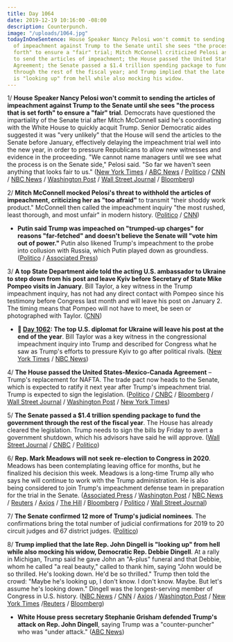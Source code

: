 ```yaml
---
title: Day 1064
date: 2019-12-19 10:16:00 -08:00
description: Counterpunch.
image: "/uploads/1064.jpg"
todayInOneSentence: House Speaker Nancy Pelosi won't commit to sending the articles
  of impeachment against Trump to the Senate until she sees "the process that is set
  forth" to ensure a "fair" trial; Mitch McConnell criticized Pelosi as "too afraid"
  to send the articles of impeachment; the House passed the United States-Mexico-Canada
  Agreement; the Senate passed a $1.4 trillion spending package to fund the government
  through the rest of the fiscal year; and Trump implied that the late Rep. John Dingell
  is "looking up" from hell while also mocking his widow.
---
```


1/ **House Speaker Nancy Pelosi won't commit to sending the articles of impeachment against Trump to the Senate until she sees "the process that is set forth" to ensure a "fair" trial**. Democrats have questioned the impartiality of the Senate trial after Mitch McConnell said he's coordinating with the White House to quickly acquit Trump. Senior Democratic aides suggested it was "very unlikely" that the House will send the articles to the Senate before January, effectively delaying the impeachment trial well into the new year, in order to pressure Republicans to allow new witnesses and evidence in the proceeding. "We cannot name managers until we see what the process is on the Senate side," Pelosi said. "So far we haven't seen anything that looks fair to us." ([New York Times](https://www.nytimes.com/2019/12/19/us/politics/impeachment-trump-senate-trial.html) / [ABC News](https://abcnews.go.com/Politics/pelosi-sending-impeachment-articles-senate-sees-details-trial/story?id=67824327) / [Politico](https://www.politico.com/news/2019/12/19/pelosi-withhold-impeachment-articles-senate-087936) / [CNN](https://www.cnn.com/2019/12/18/politics/nancy-pelosi-sending-impeachment-articles-senate/index.html) / [NBC News](https://www.nbcnews.com/politics/trump-impeachment-inquiry/pelosi-says-house-will-wait-send-impeachment-articles-senate-clarity-n1104741) / [Washington Post](https://www.washingtonpost.com/politics/trump-impeachment-live-updates/2019/12/19/0b2d8c0c-21fe-11ea-a153-dce4b94e4249_story.html) / [Wall Street Journal](https://www.wsj.com/articles/after-house-impeaches-trump-timing-of-next-steps-is-unclear-11576755097) / [Bloomberg](https://www.bloomberg.com/news/articles/2019-12-19/mcconnell-trump-blast-pelosi-over-possible-impeachment-delay))

2/ **Mitch McConnell mocked Pelosi's threat to withhold the articles of impeachment, criticizing her as "too afraid"** to transmit "their shoddy work product." McConnell then called the impeachment inquiry "the most rushed, least thorough, and most unfair" in modern history. ([Politico](https://www.politico.com/news/2019/12/19/mitch-mcconnell-taunts-nancy-pelosi-impeachment-articles-087864) / [CNN](https://www.cnn.com/2019/12/19/politics/mcconnell-trump-impeachment-senate-trial/index.html))

* **Putin said Trump was impeached on "trumped-up charges" for reasons "far-fetched" and doesn't believe the Senate will "vote him out of power."** Putin also likened Trump's impeachment to the probe into collusion with Russia, which Putin played down as groundless. ([Politico](https://www.politico.eu/article/vladimir-putin-says-us-president-donald-trump-wont-be-impeached-on-trumped-up-charges/) / [Associated Press](https://apnews.com/0530c2e93d9d5186d0a807888c1c0bb0))

3/ **A top State Department aide told the acting U.S. ambassador to Ukraine to step down from his post and leave Kyiv before Secretary of State Mike Pompeo visits in January**. Bill Taylor, a key witness in the Trump impeachment inquiry, has not had any direct contact with Pompeo since his testimony before Congress last month and will leave his post on January 2. The timing means that Pompeo will not have to meet, be seen or photographed with Taylor. ([CNN](https://www.cnn.com/2019/12/19/politics/pompeo-taylor-ukraine/index.html))

* **📌 [Day 1062](https://whatthefuckjusthappenedtoday.com/2019/12/17/day-1062/#5-the-top-u-s-diplomat-for-ukraine-w): The top U.S. diplomat for Ukraine will leave his post at the end of the year**. Bill Taylor was a key witness in the congressional impeachment inquiry into Trump and described for Congress what he saw as Trump's efforts to pressure Kyiv to go after political rivals. ([New York Times](https://www.nytimes.com/2019/12/17/world/europe/william-taylor-ukraine.html) / [NBC News](https://www.nbcnews.com/politics/politics-news/top-u-s-diplomat-ukraine-leave-post-end-year-n1103196))

4/ **The House passed the United States-Mexico-Canada Agreement** – Trump's replacement for NAFTA. The trade pact now heads to the Senate, which is expected to ratify it next year after Trump's impeachment trial. Trump is expected to sign the legislation. ([Politico](https://www.politico.com/news/2019/12/19/house-passes-usmca-delivering-win-to-trump-088204) / [CNBC](https://www.cnbc.com/2019/12/19/house-passes-trumps-usmca-trade-agreement.html) / [Bloomberg](https://www.bloomberg.com/news/articles/2019-12-19/house-follows-trump-impeachment-by-passing-nafta-overhaul) / [Wall Street Journal](https://www.wsj.com/articles/usmca-clears-threshold-to-pass-in-the-house-with-bipartisan-support-11576790200) / [Washington Post](https://www.washingtonpost.com/us-policy/2019/12/19/house-passes-reworked-north-american-trade-deal-victory-trump-democrats/) / [New York Times](https://www.nytimes.com/2019/12/19/us/politics/usmca-deal.html))

5/ **The Senate passed a $1.4 trillion spending package to fund the government through the rest of the fiscal year**. The House has already cleared the legislation. Trump needs to sign the bills by Friday to avert a government shutdown, which his advisors have said he will approve. ([Wall Street Journal](https://www.wsj.com/articles/senate-passes-first-of-two-spending-packages-to-avert-government-shutdown-11576779298) / [CNBC](https://www.cnbc.com/2019/12/19/senate-passes-first-spending-bill-to-avoid-government-shutdown.html) / [Politico](https://www.politico.com/news/2019/12/19/senate-moves-to-avoid-shutdown-with-passage-of-spending-deal-087898))

6/ **Rep. Mark Meadows will not seek re-election to Congress in 2020**. Meadows has been contemplating leaving office for months, but he finalized his decision this week. Meadows is a long-time Trump ally who says he will continue to work with the Trump administration. He is also being considered to join Trump's impeachment defense team in preparation for the trial in the Senate. ([Associated Press](https://apnews.com/db9a7b213c5e2163a9e30206efc01f22) / [Washington Post](https://www.washingtonpost.com/powerpost/meadows-close-ally-of-trump-to-retire-from-congress/2019/12/19/e15e4112-224f-11ea-a153-dce4b94e4249_story.html) / [NBC News](https://www.nbcnews.com/politics/2020-election/trump-ally-mark-meadows-won-t-run-re-election-next-n1104806) / [Reuters](https://www.reuters.com/article/us-usa-congress-meadows-idUSKBN1YN1KC) / [Axios](https://www.axios.com/mark-meadows-re-election-retirement-2020-fcb33cc1-acd5-4ecb-aaff-85b318aaff3b.html) / [The Hill](https://thehill.com/homenews/house/475250-mark-meadows-top-trump-ally-to-retire-from-congress) / [Bloomberg](https://www.bloomberg.com/news/articles/2019-12-19/rep-mark-meadows-trump-ally-won-t-seek-reelection-politico) / [Politico](https://www.politico.com/newsletters/playbook/2019/12/19/mark-meadows-to-leave-congress-plus-what-mcconnell-will-say-on-impeachment-487938) / [Wall Street Journal](https://www.wsj.com/articles/republican-rep-mark-meadows-wont-seek-re-election-11576755732))

7/ **The Senate confirmed 12 more of Trump's judicial nominees**. The confirmations bring the total number of judicial confirmations for 2019 to 20 circuit judges and 67 district judges. ([Politico](https://www.politico.com/news/2019/12/19/senate-judge-confirm-trump-087982))

8/ **Trump implied that the late Rep. John Dingell is "looking up" from hell while also mocking his widow, Democratic Rep. Debbie Dingell**. At a rally in Michigan, Trump said he gave John an "A-plus" funeral and that Debbie, whom he called "a real beauty," called to thank him, saying "John would be so thrilled. He's looking down. He'd be so thrilled." Trump then told the crowd: "Maybe he's looking up, I don't know. I don't know. Maybe. But let's assume he's looking down." Dingell was the longest-serving member of Congress in U.S. history. ([NBC News](https://www.nbcnews.com/politics/donald-trump/trump-makes-hell-acious-crack-about-deceased-rep-john-dingell-n1104711) / [CNN](https://www.cnn.com/2019/12/18/politics/trump-rally-john-dingell-hell/index.html) / [Axios](https://www.axios.com/trump-mocks-rep-debbie-dingell-and-suggests-john-dingell-may-be-in-hell-dbcb0ec8-0c9e-452d-8f15-61ebe2f36180.html) / [Washington Post](https://www.washingtonpost.com/nation/2019/12/19/trump-john-dingell-debbie-dingell-hell-backlash/) / [New York Times](https://www.nytimes.com/2019/12/18/us/politics/Debbie-Dingell-husband.html) /[Reuters](https://www.reuters.com/article/us-usa-trump-dingell-idUSKBN1YN26F) / [Bloomberg](https://www.bloomberg.com/news/articles/2019-12-19/trump-ridicules-michigan-congresswoman-and-her-late-husband?srnd=politics-vp))

* **White House press secretary Stephanie Grisham defended Trump's attack on Rep. John Dingell**, saying Trump was a "counter-puncher" who was "under attack." ([ABC News](https://abcnews.go.com/Politics/white-house-press-secretary-president-trump-suggested-late/story?id=67821688))